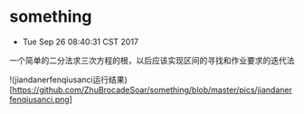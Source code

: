 # something


* Tue Sep 26 08:40:31 CST 2017

一个简单的二分法求三次方程的根，以后应该实现区间的寻找和作业要求的迭代法

!(jiandanerfenqiusanci运行结果)[https://github.com/ZhuBrocadeSoar/something/blob/master/pics/jiandanerfenqiusanci.png]
